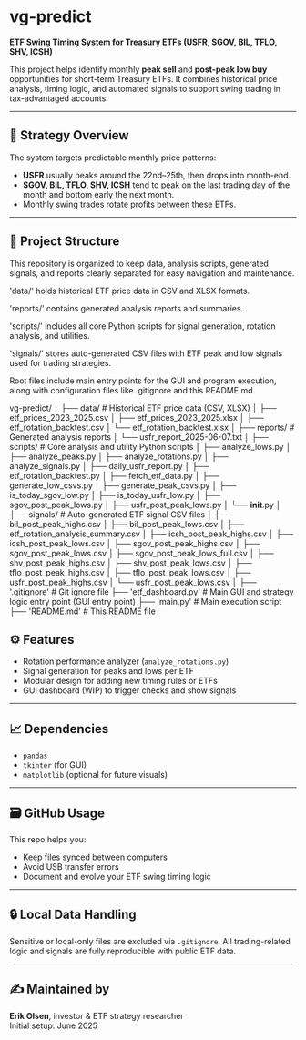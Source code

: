 # vg-predict

**ETF Swing Timing System for Treasury ETFs (USFR, SGOV, BIL, TFLO, SHV, ICSH)**

This project helps identify monthly **peak sell** and **post-peak low buy** opportunities for short-term Treasury ETFs. It combines historical price analysis, timing logic, and automated signals to support swing trading in tax-advantaged accounts.

---

## 🔁 Strategy Overview

The system targets predictable monthly price patterns:
- **USFR** usually peaks around the 22nd–25th, then drops into month-end.
- **SGOV, BIL, TFLO, SHV, ICSH** tend to peak on the last trading day of the month and bottom early the next month.
- Monthly swing trades rotate profits between these ETFs.

---

## 🧱 Project Structure
This repository is organized to keep data, analysis scripts, generated signals, and reports clearly separated for easy navigation and maintenance.

'data/' holds historical ETF price data in CSV and XLSX formats.

'reports/' contains generated analysis reports and summaries.

'scripts/' includes all core Python scripts for signal generation, rotation analysis, and utilities.

'signals/' stores auto-generated CSV files with ETF peak and low signals used for trading strategies.

Root files include main entry points for the GUI and program execution, along with configuration files like .gitignore and this README.md.

vg-predict/
│
├── data/                       # Historical ETF price data (CSV, XLSX)
│   ├── etf_prices_2023_2025.csv
│   ├── etf_prices_2023_2025.xlsx
│   ├── etf_rotation_backtest.csv
│   └── etf_rotation_backtest.xlsx
│
├── reports/                    # Generated analysis reports
│   └── usfr_report_2025-06-07.txt
│
├── scripts/                    # Core analysis and utility Python scripts
│   ├── analyze_lows.py
│   ├── analyze_peaks.py
│   ├── analyze_rotations.py
│   ├── analyze_signals.py
│   ├── daily_usfr_report.py
│   ├── etf_rotation_backtest.py
│   ├── fetch_etf_data.py
│   ├── generate_low_csvs.py
│   ├── generate_peak_csvs.py
│   ├── is_today_sgov_low.py
│   ├── is_today_usfr_low.py
│   ├── sgov_post_peak_lows.py
│   ├── usfr_post_peak_lows.py
│   └── __init__.py
│
├── signals/                    # Auto-generated ETF signal CSV files
│   ├── bil_post_peak_highs.csv
│   ├── bil_post_peak_lows.csv
│   ├── etf_rotation_analysis_summary.csv
│   ├── icsh_post_peak_highs.csv
│   ├── icsh_post_peak_lows.csv
│   ├── sgov_post_peak_highs.csv
│   ├── sgov_post_peak_lows.csv
│   ├── sgov_post_peak_lows_full.csv
│   ├── shv_post_peak_highs.csv
│   ├── shv_post_peak_lows.csv
│   ├── tflo_post_peak_highs.csv
│   ├── tflo_post_peak_lows.csv
│   ├── usfr_post_peak_highs.csv
│   └── usfr_post_peak_lows.csv
│
├── '.gitignore'                  # Git ignore file
├── 'etf_dashboard.py'            # Main GUI and strategy logic entry point (GUI entry point)
├── 'main.py'                     # Main execution script
├── 'README.md'                   # This README file


## ⚙️ Features

- Rotation performance analyzer (`analyze_rotations.py`)
- Signal generation for peaks and lows per ETF
- Modular design for adding new timing rules or ETFs
- GUI dashboard (WIP) to trigger checks and show signals

---

## 📈 Dependencies

- `pandas`
- `tkinter` (for GUI)
- `matplotlib` (optional for future visuals)

---

## 🗃️ GitHub Usage

This repo helps you:
- Keep files synced between computers
- Avoid USB transfer errors
- Document and evolve your ETF swing timing logic

---

## 🔒 Local Data Handling

Sensitive or local-only files are excluded via `.gitignore`. All trading-related logic and signals are fully reproducible with public ETF data.

---

## ✍️ Maintained by

**Erik Olsen**, investor & ETF strategy researcher  
Initial setup: June 2025

